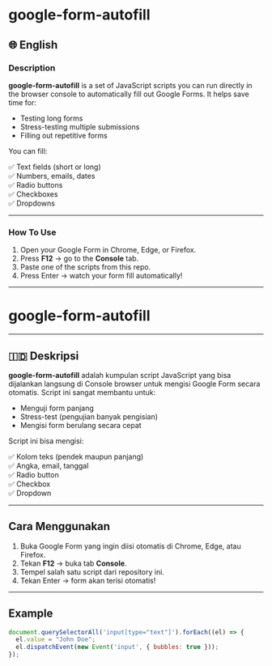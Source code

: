 # google-form-autofill

## 🌐 English

### Description

**google-form-autofill** is a set of JavaScript scripts you can run directly in the browser console to automatically fill out Google Forms. It helps save time for:

- Testing long forms
- Stress-testing multiple submissions
- Filling out repetitive forms

You can fill:

✅ Text fields (short or long)  
✅ Numbers, emails, dates  
✅ Radio buttons  
✅ Checkboxes  
✅ Dropdowns  

---

### How To Use

1. Open your Google Form in Chrome, Edge, or Firefox.
2. Press **F12** → go to the **Console** tab.
3. Paste one of the scripts from this repo.
4. Press Enter → watch your form fill automatically!

---

# google-form-autofill

---

## 🇮🇩 Deskripsi

**google-form-autofill** adalah kumpulan script JavaScript yang bisa dijalankan langsung di Console browser untuk mengisi Google Form secara otomatis. Script ini sangat membantu untuk:

- Menguji form panjang
- Stress-test (pengujian banyak pengisian)
- Mengisi form berulang secara cepat

Script ini bisa mengisi:

✅ Kolom teks (pendek maupun panjang)  
✅ Angka, email, tanggal  
✅ Radio button  
✅ Checkbox  
✅ Dropdown  

---

## Cara Menggunakan

1. Buka Google Form yang ingin diisi otomatis di Chrome, Edge, atau Firefox.
2. Tekan **F12** → buka tab **Console**.
3. Tempel salah satu script dari repository ini.
4. Tekan Enter → form akan terisi otomatis!

---

## Example

```js
document.querySelectorAll('input[type="text"]').forEach((el) => {
  el.value = "John Doe";
  el.dispatchEvent(new Event('input', { bubbles: true }));
});

